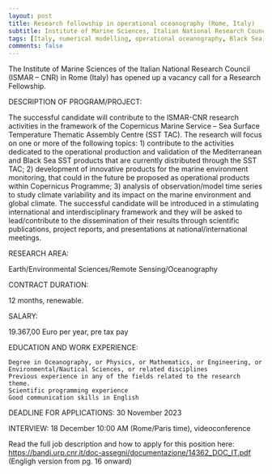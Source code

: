 ```yaml
---
layout: post
title: Research fellowship in operational oceanography (Rome, Italy)
subtitle: Institute of Marine Sciences, Italian National Research Council
tags: [Italy, numerical modelling, operational oceanography, Black Sea, Copernicus]
comments: false
---
```

The Institute of Marine Sciences of the Italian National Research Council (ISMAR – CNR) in Rome (Italy) has opened up a vacancy call for a Research Fellowship.

DESCRIPTION OF PROGRAM/PROJECT:

The successful candidate will contribute to the ISMAR-CNR research activities in the framework of the Copernicus Marine Service – Sea Surface Temperature Thematic Assembly Centre (SST TAC). The research will focus on one or more of the following topics: 1) contribute to the activities dedicated to the operational production and validation of the Mediterranean and Black Sea SST products that are currently distributed through the SST TAC; 2) development of innovative products for the marine environment monitoring, that could in the future be proposed as operational products within Copernicus Programme; 3) analysis of observation/model time series to study climate variability and its impact on the marine environment and global climate. The successful candidate will be introduced in a stimulating international and interdisciplinary framework and they will be asked to lead/contribute to the dissemination of their results through scientific publications, project reports, and presentations at national/international meetings.

RESEARCH AREA:

Earth/Environmental Sciences/Remote Sensing/Oceanography

CONTRACT DURATION:

12 months, renewable.

SALARY:

19.367,00 Euro per year, pre tax pay

EDUCATION AND WORK EXPERIENCE:

    Degree in Oceanography, or Physics, or Mathematics, or Engineering, or Environmental/Nautical Sciences, or related disciplines
    Previous experience in any of the fields related to the research theme.
    Scientific programming experience
    Good communication skills in English

DEADLINE FOR APPLICATIONS: 30 November 2023

INTERVIEW: 18 December 10:00 AM (Rome/Paris time), videoconference

Read the full job description and how to apply for this position here: https://bandi.urp.cnr.it/doc-assegni/documentazione/14362_DOC_IT.pdf (Engligh version from pg. 16 onward)
